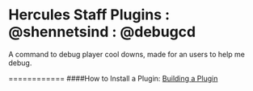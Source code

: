 Hercules Staff Plugins : @shennetsind : @debugcd
============
A command to debug player cool downs, made for an users to help me debug.

============
####How to Install a Plugin: [Building a Plugin](https://github.com/HerculesWS/Hercules/wiki/Hercules-Plugin-Manager#building-a-plugin)
